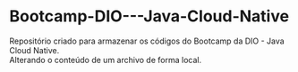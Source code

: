 # Bootcamp-DIO---Java-Cloud-Native
Repositório criado para armazenar os códigos do Bootcamp da DIO - Java Cloud Native.
<br>
Alterando o conteúdo de um archivo de forma local.